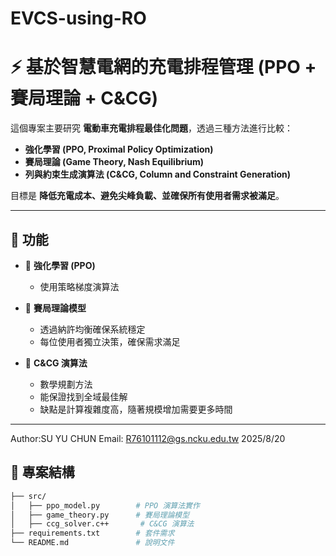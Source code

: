 # EVCS-using-RO
# ⚡ 基於智慧電網的充電排程管理 (PPO + 賽局理論 + C&CG)

這個專案主要研究 **電動車充電排程最佳化問題**，透過三種方法進行比較：  
- **強化學習 (PPO, Proximal Policy Optimization)**  
- **賽局理論 (Game Theory, Nash Equilibrium)**  
- **列與約束生成演算法 (C&CG, Column and Constraint Generation)**  

目標是 **降低充電成本、避免尖峰負載、並確保所有使用者需求被滿足**。

---

## 📌 功能
- 🤖 **強化學習 (PPO)**  
  - 使用策略梯度演算法  

- 🎲 **賽局理論模型**  
  - 透過納許均衡確保系統穩定  
  - 每位使用者獨立決策，確保需求滿足  

- 📐 **C&CG 演算法**  
  - 數學規劃方法  
  - 能保證找到全域最佳解  
  - 缺點是計算複雜度高，隨著規模增加需要更多時間  

---
Author:SU YU CHUN
Email: R76101112@gs.ncku.edu.tw
2025/8/20
## 📂 專案結構
```bash
├── src/                    
│   ├── ppo_model.py        # PPO 演算法實作
│   ├── game_theory.py      # 賽局理論模型
│   ├── ccg_solver.c++       # C&CG 演算法
├── requirements.txt        # 套件需求
└── README.md               # 說明文件


